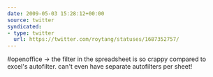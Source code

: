 ```yaml
---
date: 2009-05-03 15:28:12+00:00
source: twitter
syndicated:
- type: twitter
  url: https://twitter.com/roytang/statuses/1687352757/
---
```


#openoffice -&gt; the filter in the spreadsheet is so crappy compared to excel's autofilter. can't even have separate autofilters per sheet!